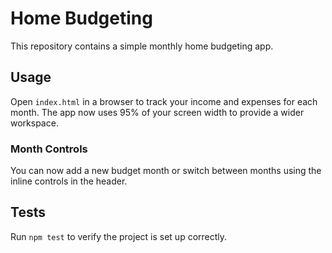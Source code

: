 # Home Budgeting

This repository contains a simple monthly home budgeting app.

## Usage
Open `index.html` in a browser to track your income and expenses for each month. The app now uses 95% of your screen width to provide a wider workspace.

### Month Controls
You can now add a new budget month or switch between months using the inline controls in the header.

## Tests
Run `npm test` to verify the project is set up correctly.
